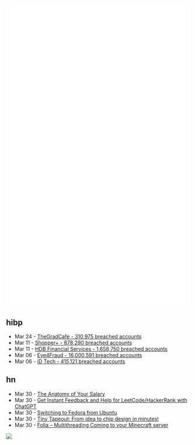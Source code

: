 ![Metrics](https://raw.githubusercontent.com/phixion/phixion/master/metrics.svg)

## hibp

<!--
for https://github.com/phixion/phixion/blob/main/.github/workflows/feeds.yml
-->
<!--START_SECTION:haveibeenpwnd-->
- Mar 24 - [TheGradCafe - 310,975 breached accounts](https://haveibeenpwned.com/PwnedWebsites#TheGradCafe)
- Mar 11 - [Shopper+ - 878,290 breached accounts](https://haveibeenpwned.com/PwnedWebsites#ShopperPlus)
- Mar 11 - [HDB Financial Services - 1,658,750 breached accounts](https://haveibeenpwned.com/PwnedWebsites#HDBFinancialServices)
- Mar 06 - [Eye4Fraud - 16,000,591 breached accounts](https://haveibeenpwned.com/PwnedWebsites#Eye4Fraud)
- Mar 06 - [iD Tech - 415,121 breached accounts](https://haveibeenpwned.com/PwnedWebsites#iDTech)
<!--END_SECTION:haveibeenpwnd-->

## hn

<!--
for https://github.com/phixion/phixion/blob/main/.github/workflows/feeds.yml
-->
<!--START_SECTION:hn-->
- Mar 30 - [The Anatomy of Your Salary](https://philipjoubert.com/why-are-you-paid/)
- Mar 30 - [Get Instant Feedback and Help for LeetCode&#x2F;HackerRank with ChatGPT](https://github.com/Liopun/leet-chatgpt-extension)
- Mar 30 - [Switching to Fedora from Ubuntu](https://evertpot.com/switching-to-fedora/)
- Mar 30 - [Tiny Tapeout: From idea to chip design in minutes!](https://tinytapeout.com/)
- Mar 30 - [Folia – Multithreading Coming to your Minecraft server](https://paper-chan.moe/folia/)
<!--END_SECTION:hn-->

<!--
for https://yhype.me
-->
![](https://hit.yhype.me/github/profile?user_id=13013670)
